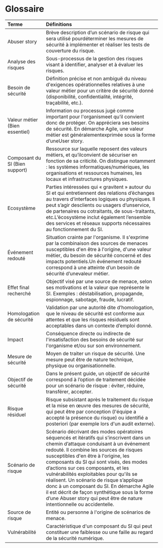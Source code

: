 # Glossaire

| Terme | Définitions |
| :--- | :--- |
| Abuser story | Brève description d’un scénario de risque qui sera utilisé pourdéterminer les mesures de sécurité à implémenter et réaliser les tests de couverture du risque. |
| Analyse des risques | Sous-processus de la gestion des risques visant à identifier, analyser et à évaluer les risques. |
| Besoin de sécurité | Définition précise et non ambiguë du niveau d'exigences opérationnelles relatives à une valeur métier pour un critère de sécurité donné \(disponibilité, confidentialité, intégrité, traçabilité, etc.\). |
| Valeur métier \(Bien essentiel\) | Information ou processus jugé comme important pour l'organismeet qu’il convient donc de protéger. On appréciera ses besoins de sécurité. En démarche Agile, une valeur métier est généralementexprimée sous la forme d’uneUser story. |
| Composant du SI \(Bien support\) | Ressource sur laquelle reposent des valeurs métiers, et qu’ilconvient de sécuriser en fonction de sa criticité. On distingue notamment : les systèmes informatiques/numériques, les organisations et ressources humaines, les locaux et infrastructures physiques. |
| Ecosystème | Parties intéressées qui « gravitent » autour du SI et qui entretiennent des relations d’échanges au travers d’interfaces logiques ou physiques. Il peut s’agir desclients ou usagers d’unservice, de partenaires ou cotraitants, de sous-traitants, etc.L’écosystème inclut également l’ensemble des services et réseaux supports nécessaires au fonctionnement du SI. |
| Événement redouté | Situation crainte par l'organisme. Il s'exprime par la combinaison des sources de menaces susceptibles d'en être à l'origine, d'une valeur métier, du besoin de sécurité concerné et des impacts potentiels.Un événement redouté correspond à une atteinte d’un besoin de sécurité d’unevaleur métier. |
| Effet final recherché | Objectif visé par une source de menace, selon ses motivations et la valeur que représente le SI. Exemples : déstabilisation, propagande, espionnage, sabotage, fraude, lucratif. |
| Homologation de sécurité | Validation par une autorité dite d’homologation, que le niveau de sécurité est conforme aux attentes et que les risques résiduels sont acceptables dans un contexte d’emploi donné. |
| Impact | Conséquence directe ou indirecte de l'insatisfaction des besoins de sécurité sur l'organisme et/ou sur son environnement. |
| Mesure de sécurité | Moyen de traiter un risque de sécurité. Une mesure peut être de nature technique, physique ou organisationnelle. |
| Objectif de sécurité | Dans le présent guide, un objectif de sécurité correspond à l’option de traitement décidée pour un scénario de risque : éviter, réduire, transférer, accepter. |
| Risque résiduel | Risque subsistant après le traitement du risque et la mise en œuvre des mesures de sécurité, qui peut être par conception \(l'équipe a accepté la présence du risque\) ou identifié a posteriori \(par exemple lors d'un audit externe\). |
| Scénario de risque | Scénario décrivant des modes opératoires séquencés et itératifs qui s’inscrivent dans un chemin d’attaque conduisant à un événement redouté. Il combine les sources de risques susceptibles d'en être à l'origine, les composants du SI qui sont visés, des modes d’actions sur ces composants, et les vulnérabilités exploitables pour qu'ils se réalisent. Un scénario de risque s’applique donc à un composant du SI. En démarche Agile il est décrit de façon synthétique sous la forme d’une Abuser story qui peut être de nature intentionnelle ou accidentelle. |
| Source de risque | Entité ou personne à l'origine de scénarios de menace. |
| Vulnérabilité | Caractéristique d'un composant du SI qui peut constituer une faiblesse ou une faille au regard de la sécurité numérique. |



